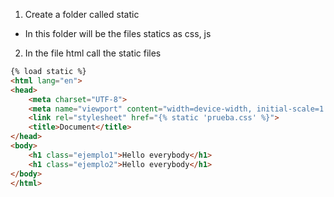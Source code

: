 1. Create a folder called static
  - In this folder will be the files statics as css, js
2. In the file html call the static files

```html
{% load static %}
<html lang="en">
<head>
    <meta charset="UTF-8">
    <meta name="viewport" content="width=device-width, initial-scale=1.0">
    <link rel="stylesheet" href="{% static 'prueba.css' %}">
    <title>Document</title>
</head>
<body>
    <h1 class="ejemplo1">Hello everybody</h1>
    <h1 class="ejemplo2">Hello everybody</h1>
</body>
</html>
```
